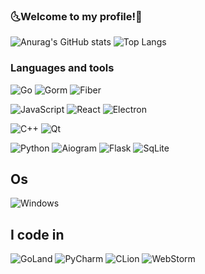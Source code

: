 ### 🌜Welcome to my profile!🌛
![Anurag's GitHub stats](https://github-readme-stats.vercel.app/api?username=KXRXH&theme=tokyonight&show_icons=true) ![Top Langs](https://github-readme-stats.vercel.app/api/top-langs/?username=KXRXH&layout=compact&theme=tokyonight&show_icons=true)

### Languages and tools

![Go](https://img.shields.io/badge/-Go-000?&logo=Go&logoColor=00FFFF)
![Gorm](https://img.shields.io/badge/-Gorm-000?&logo=Go&logoColor=00FFFF)
![Fiber](https://img.shields.io/badge/-Fiber-000?&logo=Go&logoColor=00FFFF)


![JavaScript](https://img.shields.io/badge/-JavaScript-000?&logo=JavaScript)
![React](https://img.shields.io/badge/-React-000?&logo=React)
![Electron](https://img.shields.io/badge/-Electron-000?&logo=Electron)

![C++](https://img.shields.io/badge/-C++-000?&logo=c%2b%2b&logoColor=00599C)
![Qt](https://img.shields.io/badge/-Qt-000?&logo=Qt)

![Python](https://img.shields.io/badge/-Python-000?&logo=Python)
![Aiogram](https://img.shields.io/badge/-AIOgram-000?&logo=Telegram)
![Flask](https://img.shields.io/badge/-Flask-000?&logo=Flask)
![SqLite](https://img.shields.io/badge/-SqLite-000?&logo=SqLite&logoColor=89CFF0)



## Os
![Windows](https://img.shields.io/badge/-Windows-000?&logo=Windows&logoColor=00adef)

## I code in
![GoLand](https://img.shields.io/badge/-GoLand-000?&logo=GoLand&logoColor=A020F0)
![PyCharm](https://img.shields.io/badge/-PyCharm-000?&logo=PyCharm&logoColor=E3E500)
![CLion](https://img.shields.io/badge/-CLion-000?&logo=CLion&logoColor=21B6A8)
![WebStorm](https://img.shields.io/badge/-WebStorm-000?&logo=WebStorm&logoColor=00BFFF)
<!--
**KXRXH/KXRXH** is a ✨ _special_ ✨ repository because its `README.md` (this file) appears on your GitHub profile.

Here are some ideas to get you started:

- 🔭 I’m currently working on ...
- 🌱 I’m currently learning ...
- 👯 I’m looking to collaborate on ...
- 🤔 I’m looking for help with ...
- 💬 Ask me about ...
- 📫 How to reach me: ...
- 😄 Pronouns: ...
- ⚡ Fun fact: ...
-->
